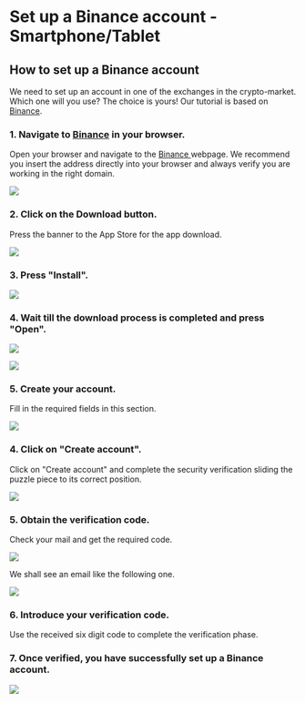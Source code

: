# Set up a Binance account - Smartphone/Tablet

## How to set up a Binance account

We need to set up an account in one of the exchanges in the crypto-market. Which one will you use? The choice is yours! Our tutorial is based on [Binance](https://www.binance.com/en).



### 1. Navigate to [Binance](https://www.binance.com/en) in your browser.

Open your browser and navigate to the [Binance ](https://www.binance.com/en)webpage. We recommend you insert the address directly into your browser and always verify you are working in the right domain.



![](../../../.gitbook/assets/1.jpg)



### 2. Click on the Download button.

Press the banner to the App Store for the app download.





![](../../../.gitbook/assets/screenshot_20210224-221349.jpg)



### 3. Press "Install".



![](../../../.gitbook/assets/screenshot_20210224-221359.jpg)



### 4. Wait till the download process is completed and press "Open".





![](../../../.gitbook/assets/screenshot_20210224-221411.jpg)

![](../../../.gitbook/assets/screenshot_20210224-221417.jpg)



### 5. Create your account.

Fill in the required fields in this section. 



![](../../../.gitbook/assets/abrirbinance2.png)



### 4. Click on "Create account".

Click on "Create account" and complete the security verification sliding the puzzle piece to its correct position.



![](../../../.gitbook/assets/abrirbinance3.png)

### 

### 5. Obtain the verification code.

Check your mail and get the required code.



![](../../../.gitbook/assets/abrirbinance4.png)





We shall see an email like the following one.



![](../../../.gitbook/assets/abrirbinance5.png)

### 

### 6. Introduce your verification code.

Use the received six digit code to complete the verification phase.



### 7. Once verified, you have successfully set up a Binance account. 





![](../../../.gitbook/assets/screenshot_20210224-221906%20%286%29%20%286%29%20%286%29%20%286%29%20%286%29%20%286%29%20%283%29.jpg)







